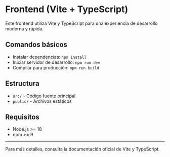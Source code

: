 # Frontend (Vite + TypeScript)

Este frontend utiliza Vite y TypeScript para una experiencia de desarrollo moderna y rápida.

## Comandos básicos

- Instalar dependencias: `npm install`
- Iniciar servidor de desarrollo: `npm run dev`
- Compilar para producción: `npm run build`

## Estructura

- `src/` - Código fuente principal
- `public/` - Archivos estáticos

## Requisitos

- Node.js >= 18
- npm >= 9

---

Para más detalles, consulta la documentación oficial de Vite y TypeScript.
